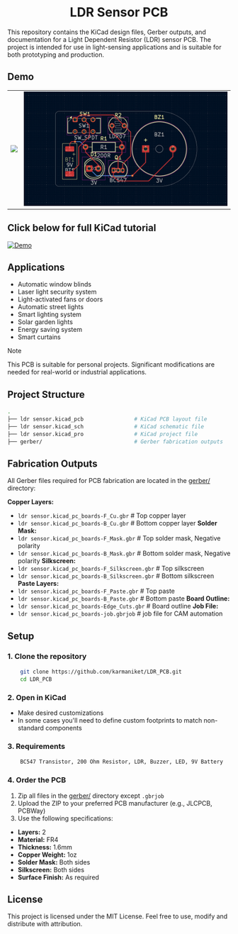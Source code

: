 <h1 align="center">LDR Sensor PCB</h1>

This repository contains the KiCad design files, Gerber outputs, and documentation for a Light Dependent Resistor (LDR) sensor PCB. The project is intended for use in light-sensing applications and is suitable for both prototyping and production.

## Demo

<table>
  <tr>
    <td>
      <img src="ldr-pcb.gif" />
    </td>
    <td>
      <img style="max-width: 100%; width: 500px;" src="ldr-pcb.png"/>
    </td>
  </tr>
</table>

## Click below for full KiCad tutorial

[![Demo](https://img.youtube.com/vi/dt0KDcHqgbA/maxresdefault.jpg)](https://youtu.be/dt0KDcHqgbA)

## Applications

- Automatic window blinds
- Laser light security system
- Light-activated fans or doors
- Automatic street lights
- Smart lighting system
- Solar garden lights
- Energy saving system
- Smart curtains

> [!NOTE]  
> This PCB is suitable for personal projects. Significant modifications are needed for real-world or industrial applications.

## Project Structure

```bash
. 
├── ldr sensor.kicad_pcb                # KiCad PCB layout file
├── ldr sensor.kicad_sch                # KiCad schematic file
├── ldr sensor.kicad_pro                # KiCad project file
├── gerber/                             # Gerber fabrication outputs
```

## Fabrication Outputs

All Gerber files required for PCB fabrication are located in the [gerber/](gerber/) directory:

**Copper Layers:**
- `ldr sensor.kicad_pc_boards-F_Cu.gbr`          # Top copper layer
- `ldr sensor.kicad_pc_boards-B_Cu.gbr`          # Bottom copper layer
**Solder Mask:**  
- `ldr sensor.kicad_pc_boards-F_Mask.gbr`        # Top solder mask, Negative polarity
- `ldr sensor.kicad_pc_boards-B_Mask.gbr`        # Bottom solder mask, Negative polarity
**Silkscreen:**  
- `ldr sensor.kicad_pc_boards-F_Silkscreen.gbr`  # Top silkscreen
- `ldr sensor.kicad_pc_boards-B_Silkscreen.gbr`  # Bottom silkscreen
**Paste Layers:**  
- `ldr sensor.kicad_pc_boards-F_Paste.gbr`       # Top paste
- `ldr sensor.kicad_pc_boards-B_Paste.gbr`       # Bottom paste
**Board Outline:**  
- `ldr sensor.kicad_pc_boards-Edge_Cuts.gbr`     # Board outline
**Job File:**  
- `ldr sensor.kicad_pc_boards-job.gbrjob`        # job file for CAM automation

## Setup

### 1. Clone the repository

```bash
    git clone https://github.com/karmaniket/LDR_PCB.git
    cd LDR_PCB
```

### 2. Open in KiCad

- Make desired customizations
- In some cases you'll need to define custom footprints to match non-standard components

### 3. Requirements

```bash
    BC547 Transistor, 200 Ohm Resistor, LDR, Buzzer, LED, 9V Battery
```

### 4. Order the PCB

1. Zip all files in the [gerber/](gerber/) directory except `.gbrjob`
2. Upload the ZIP to your preferred PCB manufacturer (e.g., JLCPCB, PCBWay)
3. Use the following specifications:

- **Layers:** 2
- **Material:** FR4
- **Thickness:** 1.6mm
- **Copper Weight:** 1oz
- **Solder Mask:** Both sides
- **Silkscreen:** Both sides
- **Surface Finish:** As required

## License

This project is licensed under the MIT License. Feel free to use, modify and distribute with attribution.
